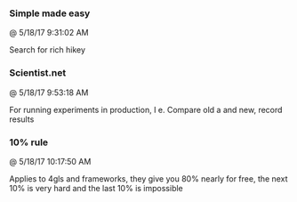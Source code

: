 ﻿

### Simple made easy
@ 5/18/17 9:31:02 AM

Search for rich hikey



### Scientist.net
@ 5/18/17 9:53:18 AM

For running experiments in production, I e. Compare old a and new, record
results



### 10% rule
@ 5/18/17 10:17:50 AM

Applies to 4gls and frameworks, they give you 80% nearly for free, the next
10% is very hard and the last 10% is impossible

